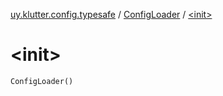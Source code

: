 [uy.klutter.config.typesafe](../index.md) / [ConfigLoader](index.md) / [&lt;init&gt;](.)


# &lt;init&gt;

`ConfigLoader()`


